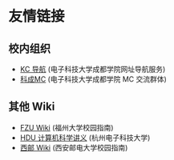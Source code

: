# 友情链接

## 校内组织

- [KC 导航](https://cooo.site) (电子科技大学成都学院网址导航服务)
- [科成MC](https://mc.cduestc.fun/) (电子科技大学成都学院 MC 交流群体)

## 其他 Wiki

- [FZU Wiki](https://fzuwiki.west2.online/) (福州大学校园指南)
- [HDU 计算机科学讲义](https://hdu-cs.wiki/) (杭州电子科技大学)
- [西邮 Wiki](https://xuptcampus.com/) (西安邮电大学校园指南)
